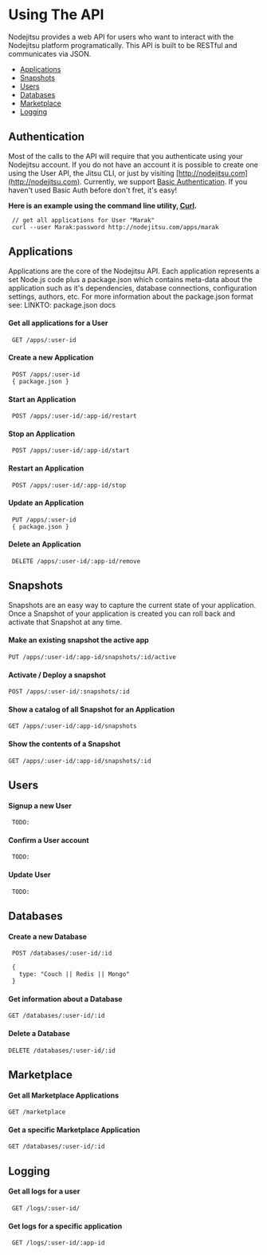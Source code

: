 <a name="Using_The_API"></a>
# Using The API

Nodejitsu provides a web API for users who want to interact with the Nodejitsu platform programatically. This API is built to be RESTful and communicates via JSON.

- [Applications](#Applications)
- [Snapshots](#Snapshots)
- [Users](#User)
- [Databases](#Database)
- [Marketplace](#Marketplace)
- [Logging](#Logging)

## Authentication 

Most of the calls to the API will require that you authenticate using your Nodejitsu account. If you do not have an account it is possible to create one using the User API, the Jitsu CLI, or just by visiting [http://nodejitsu.com](http://nodejitsu.com). Currently, we support [Basic Authentication](http://en.wikipedia.org/wiki/Basic_access_authentication). If you haven't used Basic Auth before don't fret, it's easy! 

**Here is an example using the command line utility, [Curl](http://curl.haxx.se/).**

     // get all applications for User "Marak"
     curl --user Marak:password http://nodejitsu.com/apps/marak

<a name="Applications"></a>
## Applications

Applications are the core of the Nodejitsu API. Each application represents a set Node.js code plus a package.json which contains meta-data about the application such as it's dependencies, database connections, configuration settings, authors, etc. For more information about the package.json format see: LINKTO: package.json docs

#### Get all applications for a User
    
     GET /apps/:user-id

#### Create a new Application

     POST /apps/:user-id
     { package.json }

#### Start an Application

     POST /apps/:user-id/:app-id/restart

#### Stop an Application
     
     POST /apps/:user-id/:app-id/start

#### Restart an Application
     
     POST /apps/:user-id/:app-id/stop

#### Update an Application

     PUT /apps/:user-id
     { package.json }

#### Delete an Application

     DELETE /apps/:user-id/:app-id/remove

<a name="Snapshots"></a>

## Snapshots

Snapshots are an easy way to capture the current state of your application. Once a Snapshot of your application is created you can roll back and activate that Snapshot at any time. 

#### Make an existing snapshot the active app
    PUT /apps/:user-id/:app-id/snapshots/:id/active

#### Activate / Deploy a snapshot
    POST /apps/:user-id/:snapshots/:id

#### Show a catalog of all Snapshot for an Application
    GET /apps/:user-id/:app-id/snapshots

#### Show the contents of a Snapshot
    GET /apps/:user-id/:app-id/snapshots/:id

<a name="Users"></a>

## Users

#### Signup a new User

     TODO:

#### Confirm a User account

     TODO:

#### Update User

     TODO:

<a name="Databases"></a>

## Databases

#### Create a new Database

     POST /databases/:user-id/:id
       
     {
       type: "Couch || Redis || Mongo"
     }

#### Get information about a Database

    GET /databases/:user-id/:id

#### Delete a Database

    DELETE /databases/:user-id/:id

<a name="Marketplace"></a>

## Marketplace

#### Get all Marketplace Applications

    GET /marketplace

#### Get a specific Marketplace Application

    GET /databases/:user-id/:id

<a name="Logging"></a>

## Logging

#### Get all logs for a user
     GET /logs/:user-id/

#### Get logs for a specific application
     GET /logs/:user-id/:app-id


